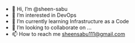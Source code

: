 - 👋 Hi, I’m @sheen-sabu
- 👀 I’m interested in DevOps 
- 🌱 I’m currently learning Infrastructure as a Code
- 💞️ I’m looking to collaborate on ...
- 📫 How to reach me sheensabu111@gmail.com

<!---
sheen-sabu/sheen-sabu is a ✨ special ✨ repository because its `README.md` (this file) appears on your GitHub profile.
You can click the Preview link to take a look at your changes.
--->
